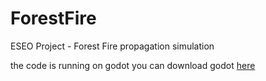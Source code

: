 # ForestFire
ESEO Project - Forest Fire propagation simulation

the code is running on godot you can download godot [here](https://store.steampowered.com/app/404790/Godot_Engine/)
